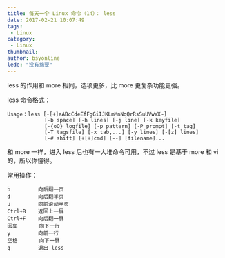 ```yaml
---
title: 每天一个 Linux 命令（14）： less
date: 2017-02-21 10:07:49
tags:
 - Linux
category: 
 - Linux
thumbnail: 
author: bsyonline
lede: "没有摘要"
---
```


less 的作用和 more 相同，选项更多，比 more 更复杂功能更强。

<!-- more -->

less 命令格式：

```
Usage：less [-[+]aABcCdeEfFgGiIJKLmMnNqQrRsSuUVwWX~]
            [-b space] [-h lines] [-j line] [-k keyfile]
            [-{oO} logfile] [-p pattern] [-P prompt] [-t tag]
            [-T tagsfile] [-x tab,...] [-y lines] [-[z] lines]
            [-# shift] [+[+]cmd] [--] [filename]...

```

和 more 一样，进入 less 后也有一大堆命令可用，不过 less 是基于 more 和 vi 的，所以你懂得。


常用操作：

```
b         向后翻一页
d         向后翻半页
u         向前滚动半页
Ctrl+B    返回上一屏
Ctrl+F    向后翻一屏
回车       向下一行
y         向前一行
空格       向下一屏
q         退出 less
```
